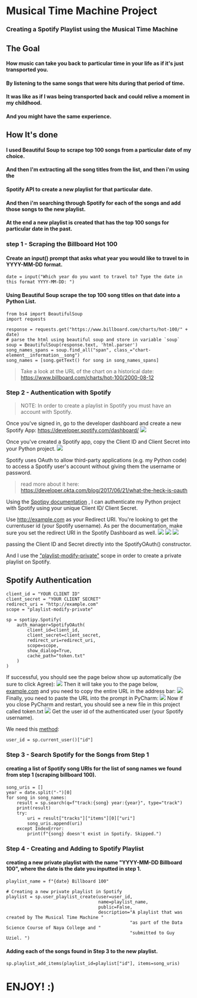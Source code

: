 # Musical Time Machine Project


### Creating a Spotify Playlist using the Musical Time Machine

## The Goal

#### How music can take you back to particular time in your life as if it's just transported you.

#### By listening to the same songs that were hits during that period of time.

#### It was like as if I was being transported back and could relive a moment in my childhood.

#### And you might have the same experience.

## How It's done

#### I used Beautiful Soup to scrape top 100 songs from a particular date of my choice.

#### And then I'm extracting all the song titles from the list, and then i'm using the

#### Spotify API to create a new playlist for that particular date.

#### And then i'm searching through Spotify for each of the songs and add those songs to the new playlist.

#### At the end a new playlist is created that has the top 100 songs for particular date in the past.

### step 1 - Scraping the Billboard Hot 100

#### Create an input() prompt that asks what year you would like to travel to in YYYY-MM-DD format.

    date = input("Which year do you want to travel to? Type the date in this format YYYY-MM-DD: ")

#### Using Beautiful Soup scrape the top 100 song titles on that date into a Python List.

    from bs4 import BeautifulSoup
    import requests

    response = requests.get("https://www.billboard.com/charts/hot-100/" + date)
    # parse the html using beautiful soup and store in variable `soup`
    soup = BeautifulSoup(response.text, 'html.parser')
    song_names_spans = soup.find_all("span", class_="chart-element__information__song")
    song_names = [song.getText() for song in song_names_spans]


> Take a look at the URL of the chart on a historical date:
> https://www.billboard.com/charts/hot-100/2000-08-12

### Step 2 - Authentication with Spotify

> NOTE: In order to create a playlist in Spotify you must have an account with Spotify.

Once you've signed in, go to the developer dashboard and create a new Spotify App:
https://developer.spotify.com/dashboard/
![](assets/img.png)

Once you've created a Spotify app, copy the Client ID and Client Secret into your Python project.
![](assets/Inkedimg_1_LI.jpg)

Spotify uses OAuth to allow third-party applications (e.g. my Python code) to access a Spotify user's account without
giving them the username or password.

> read more about it here: https://developer.okta.com/blog/2017/06/21/what-the-heck-is-oauth

Using the [Spotipy documentation](https://spotipy.readthedocs.io/en/2.19.0/) , I can authenticate my Python project with
Spotify using your unique Client ID/ Client Secret.

Use http://example.com as your Redirect URI. You're looking to get the currentuser id (your Spotify username). As per
the documentation, make sure you set the redirect URI in the Spotify Dashboard as well.
![](assets/img11.png)
![](assets/img_2.png)
![](assets/img_3.png)

passing the Client ID and Secret directly into the SpotifyOAuth() constructor.

And I use the ["playlist-modify-private"](https://developer.spotify.com/documentation/general/guides/scopes/) scope in
order to create a private playlist on Spotify.

## Spotify Authentication

    client_id = "YOUR CLIENT ID"
    client_secret = "YOUR CLIENT SECRET"
    redirect_uri = "http://example.com"
    scope = "playlist-modify-private"

    sp = spotipy.Spotify(
        auth_manager=SpotifyOAuth(
            client_id=client_id,
            client_secret=client_secret,
            redirect_uri=redirect_uri,
            scope=scope,
            show_dialog=True,
            cache_path="token.txt"
        )
    )

If successful, you should see the page below show up automatically (be sure to click Agree):
![](assets/Inked2020-08-12_15-29-07-8ba3fc5c277b107461713b02e4258407_LI.jpg)
Then it will take you to the page below, [example.com](https://example.com/) and you need to copy the entire URL in the
address bar:
![](assets/img_5.png)
Finally, you need to paste the URL into the prompt in PyCharm:
![](assets/Inkedimg_6_LI.jpg)
Now if you close PyCharm and restart, you should see a new file in this project called token.txt
![](assets/img_7.png)
Get the user id of the authenticated user (your Spotify username).

We need this [method](https://spotipy.readthedocs.io/en/2.13.0/#spotipy.client.Spotify.current_user):

    user_id = sp.current_user()["id"]

### Step 3 - Search Spotify for the Songs from Step 1

#### creating a list of Spotify song URIs for the list of song names we found from step 1 (scraping billboard 100).

    song_uris = []
    year = date.split("-")[0]
    for song in song_names:
        result = sp.search(q=f"track:{song} year:{year}", type="track")
        print(result)
        try:
            uri = result["tracks"]["items"][0]["uri"]
            song_uris.append(uri)
        except IndexError:
            print(f"{song} doesn't exist in Spotify. Skipped.")

### Step 4 - Creating and Adding to Spotify Playlist

#### creating a new private playlist with the name "YYYY-MM-DD Billboard 100", where the date is the date you inputted in step 1.

    playlist_name = f"{date} Billboard 100"

    # Creating a new private playlist in Spotify
    playlist = sp.user_playlist_create(user=user_id,
                                       name=playlist_name,
                                       public=False,
                                       description="A playlist that was created by The Musical Time Machine "
                                                   "as part of the Data Science Course of Naya College and "
                                                   "submitted to Guy Uziel. ")

#### Adding each of the songs found in Step 3 to the new playlist.

    sp.playlist_add_items(playlist_id=playlist["id"], items=song_uris)

# ENJOY! :)

